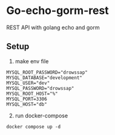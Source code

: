 # Go-echo-gorm-rest

REST API with golang echo and gorm

## Setup

1. make env file

```.env
MYSQL_ROOT_PASSWORD="drowssap"
MYSQL_DATABASE="development"
MYSQL_USER="dev"
MYSQL_PASSWORD="drowssap"
MYSQL_ROOT_HOST="%"
MYSQL_PORT=3306
MYSQL_HOST="db"
```

2. run docker-compose

```
docker compose up -d
```
